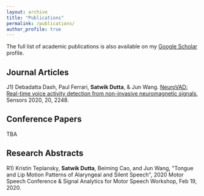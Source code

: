 ```yaml
---
layout: archive
title: "Publications"
permalink: /publications/
author_profile: true
---
```


The full list of academic publications is also available on my [Google Scholar](https://scholar.google.com/citations?user=sZkQ4Y0AAAAJ) profile.

Journal Articles
------

J1) Debadatta Dash, Paul Ferrari, <b>Satwik Dutta</b>, & Jun Wang. [NeuroVAD: Real-time voice activity detection from non-invasive neuromagnetic signals](https://doi.org/10.3390/s20082248), Sensors 2020, 20, 2248. 

Conference Papers
------

TBA


Research Abstracts
------

R1) Kristin Teplansky, <b>Satwik Dutta</b>, Beiming Cao, and Jun Wang, "Tongue and Lip Motion Patterns of Alaryngeal and Silent Speech", 2020 Motor Speech Conference & Signal Analytics for Motor Speech Workshop, Feb 19, 2020.
